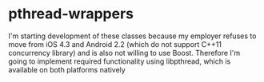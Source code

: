 pthread-wrappers
================

I'm starting development of these classes because my employer refuses to move from
iOS 4.3 and Android 2.2 (which do not support C++11 concurrency library) and is also not
willing to use Boost.
Therefore I'm going to implement required functionality using libpthread, which is available on both
platforms natively
